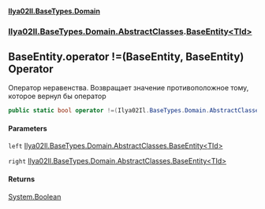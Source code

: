 #### [Ilya02Il.BaseTypes.Domain](index.md 'index')
### [Ilya02Il.BaseTypes.Domain.AbstractClasses](Ilya02Il.BaseTypes.Domain.AbstractClasses.md 'Ilya02Il.BaseTypes.Domain.AbstractClasses').[BaseEntity&lt;TId&gt;](Ilya02Il.BaseTypes.Domain.AbstractClasses.BaseEntity_TId_.md 'Ilya02Il.BaseTypes.Domain.AbstractClasses.BaseEntity<TId>')

## BaseEntity<TId>.operator !=(BaseEntity<TId>, BaseEntity<TId>) Operator

Оператор неравенства. Возвращает значение противоположное тому, которое вернул бы оператор <seealso cref="M:Ilya02Il.BaseTypes.Domain.AbstractClasses.BaseEntity`1.op_Equality(Ilya02Il.BaseTypes.Domain.AbstractClasses.BaseEntity{`0},Ilya02Il.BaseTypes.Domain.AbstractClasses.BaseEntity{`0})"/>

```csharp
public static bool operator !=(Ilya02Il.BaseTypes.Domain.AbstractClasses.BaseEntity<TId> left, Ilya02Il.BaseTypes.Domain.AbstractClasses.BaseEntity<TId> right);
```
#### Parameters

<a name='Ilya02Il.BaseTypes.Domain.AbstractClasses.BaseEntity_TId_.op_Inequality(Ilya02Il.BaseTypes.Domain.AbstractClasses.BaseEntity_TId_,Ilya02Il.BaseTypes.Domain.AbstractClasses.BaseEntity_TId_).left'></a>

`left` [Ilya02Il.BaseTypes.Domain.AbstractClasses.BaseEntity&lt;](Ilya02Il.BaseTypes.Domain.AbstractClasses.BaseEntity_TId_.md 'Ilya02Il.BaseTypes.Domain.AbstractClasses.BaseEntity<TId>')[TId](Ilya02Il.BaseTypes.Domain.AbstractClasses.BaseEntity_TId_.md#Ilya02Il.BaseTypes.Domain.AbstractClasses.BaseEntity_TId_.TId 'Ilya02Il.BaseTypes.Domain.AbstractClasses.BaseEntity<TId>.TId')[&gt;](Ilya02Il.BaseTypes.Domain.AbstractClasses.BaseEntity_TId_.md 'Ilya02Il.BaseTypes.Domain.AbstractClasses.BaseEntity<TId>')

<a name='Ilya02Il.BaseTypes.Domain.AbstractClasses.BaseEntity_TId_.op_Inequality(Ilya02Il.BaseTypes.Domain.AbstractClasses.BaseEntity_TId_,Ilya02Il.BaseTypes.Domain.AbstractClasses.BaseEntity_TId_).right'></a>

`right` [Ilya02Il.BaseTypes.Domain.AbstractClasses.BaseEntity&lt;](Ilya02Il.BaseTypes.Domain.AbstractClasses.BaseEntity_TId_.md 'Ilya02Il.BaseTypes.Domain.AbstractClasses.BaseEntity<TId>')[TId](Ilya02Il.BaseTypes.Domain.AbstractClasses.BaseEntity_TId_.md#Ilya02Il.BaseTypes.Domain.AbstractClasses.BaseEntity_TId_.TId 'Ilya02Il.BaseTypes.Domain.AbstractClasses.BaseEntity<TId>.TId')[&gt;](Ilya02Il.BaseTypes.Domain.AbstractClasses.BaseEntity_TId_.md 'Ilya02Il.BaseTypes.Domain.AbstractClasses.BaseEntity<TId>')

#### Returns
[System.Boolean](https://docs.microsoft.com/en-us/dotnet/api/System.Boolean 'System.Boolean')
